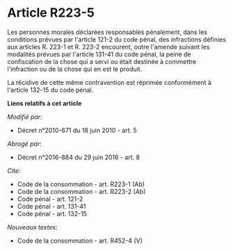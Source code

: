 # Article R223-5

Les personnes morales déclarées responsables pénalement, dans les conditions prévues par l'article 121-2 du code pénal, des
infractions définies aux articles R. 223-1 et R. 223-2 encourent, outre l'amende suivant les modalités prévues par l'article
131-41 du code pénal, la peine de confiscation de la chose qui a servi ou était destinée à commettre l'infraction ou de la
chose qui en est le produit. 

La récidive de cette même contravention est réprimée conformément à l'article 132-15 du code pénal.

**Liens relatifs à cet article**

_Modifié par_:

  - Décret n°2010-671 du 18 juin 2010 - art. 5

_Abrogé par_:

  - Décret n°2016-884 du 29 juin 2016 - art. 8

_Cite_:

  - Code de la consommation - art. R223-1 (Ab)
  - Code de la consommation - art. R223-2 (Ab)
  - Code pénal - art. 121-2
  - Code pénal - art. 131-41
  - Code pénal - art. 132-15

_Nouveaux textes_:

  - Code de la consommation - art. R452-4 (V)
